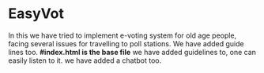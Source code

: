# EasyVot
In this we have tried to implement e-voting system for old age people, facing several issues for travelling to poll stations.
We have added guide lines too.
**#index.html is the base file**
we have added guidelines to, one can easily listen to it.
we have added a chatbot too.
